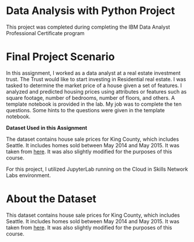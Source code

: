 # Data Analysis with Python Project
This project was completed during completing the IBM Data Analyst Professional Certificate program

# Final Project Scenario

In this assignment, I worked as a data analyst at a real estate investment trust. The Trust would like to start investing in Residential real estate. I was tasked to determine the market price of a house given a set of features. I analyzed and predicted housing prices using attributes or features such as square footage, number of bedrooms, number of floors, and others. A template notebook is provided in the lab. My job was to complete the ten questions. Some hints to the questions were given in the template notebook.

**Dataset Used in this Assignment**

The dataset contains house sale prices for King County, which includes Seattle. It includes homes sold between May 2014 and May 2015. It was taken from [here](https://www.kaggle.com/harlfoxem/housesalesprediction?utm_medium=Exinfluencer&utm_source=Exinfluencer&utm_content=000026UJ&utm_term=10006555&utm_id=NA-SkillsNetwork-wwwcourseraorg-SkillsNetworkCoursesIBMDeveloperSkillsNetworkDA0101ENSkillsNetwork20235326-2022-01-01). It was also slightly modified for the purposes of this course.

For this project, I utilized JupyterLab running on the Cloud in Skills Network Labs environment.


# About the Dataset

This dataset contains house sale prices for King County, which includes Seattle. It includes homes sold between May 2014 and May 2015. It was taken from [here](https://www.kaggle.com/harlfoxem/housesalesprediction?utm_medium=Exinfluencer&utm_source=Exinfluencer&utm_content=000026UJ&utm_term=10006555&utm_id=NA-SkillsNetwork-wwwcourseraorg-SkillsNetworkCoursesIBMDeveloperSkillsNetworkDA0101ENSkillsNetwork20235326-2022-01-01). It was also slightly modified for the purposes of this course.
